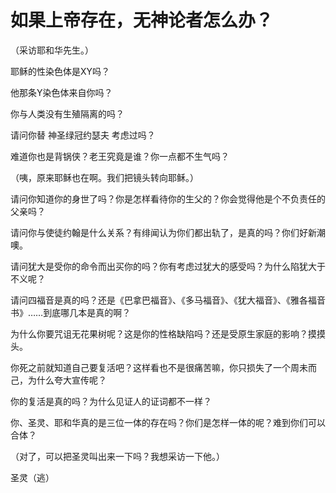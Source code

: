 # 如果上帝存在，无神论者怎么办？

（采访耶和华先生。）

耶稣的性染色体是XY吗？

他那条Y染色体来自你吗？

你与人类没有生殖隔离的吗？

请问你替 神圣绿冠约瑟夫 考虑过吗？

难道你也是背锅侠？老王究竟是谁？你一点都不生气吗？



（咦，原来耶稣也在啊。我们把镜头转向耶稣。）

请问你知道你的身世了吗？你是怎样看待你的生父的？你会觉得他是个不负责任的父亲吗？

请问你与使徒约翰是什么关系？有绯闻认为你们都出轨了，是真的吗？你们好新潮噢。

请问犹大是受你的命令而出买你的吗？你有考虑过犹大的感受吗？为什么陷犹大于不义呢？

请问四福音是真的吗？还是《巴拿巴福音》、《多马福音》、《犹大福音》、《雅各福音书》……到底哪几本是真的啊？

为什么你要咒诅无花果树呢？这是你的性格缺陷吗？还是受原生家庭的影响？摸摸头。

你死之前就知道自己要复活吧？这样看也不是很痛苦嘛，你只损失了一个周未而己，为什么夸大宣传呢？

你的复活是真的吗？为什么见证人的证词都不一样？

你、圣灵、耶和华真的是三位一体的存在吗？你们是怎样一体的呢？难到你们可以合体？



（对了，可以把圣灵叫出来一下吗？我想采访一下他。）

圣灵（逃）
